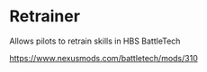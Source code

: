 # Retrainer
Allows pilots to retrain skills in HBS BattleTech

https://www.nexusmods.com/battletech/mods/310
